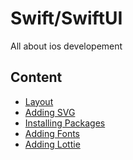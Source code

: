 # Swift/SwiftUI
All about ios developement

## Content
- [Layout]()
- [Adding SVG]()
- [Installing Packages](/swift/installing_packages.md)
- [Adding Fonts]()
- [Adding Lottie]()